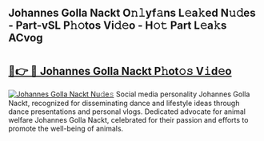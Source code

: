 ## Johannes Golla Nackt O𝚗𝚕yf𝚊ns L𝚎a𝚔ed N𝚞𝚍es - Part-vSL P𝚑𝚘tos Vi𝚍𝚎o - H𝚘𝚝 Part L𝚎a𝚔s ACvog

# <h2><a href="http://kfdq27.oniu.top/?m=Johannes+Golla+Nackt">🔗👉 🔴 Johannes Golla Nackt P𝚑ot𝚘𝚜 V𝚒d𝚎o</a></h2>

[![Johannes Golla Nackt Nu𝚍e𝚜](https://i.imgur.com/0qMVB7G.gif)](http://kfdq27.oniu.top/?m=Johannes+Golla+Nackt)
Social media personality Johannes Golla Nackt, recognized for disseminating dance and lifestyle ideas through dance presentations and personal vlogs. Dedicated advocate for animal welfare Johannes Golla Nackt, celebrated for their passion and efforts to promote the well-being of animals.  
